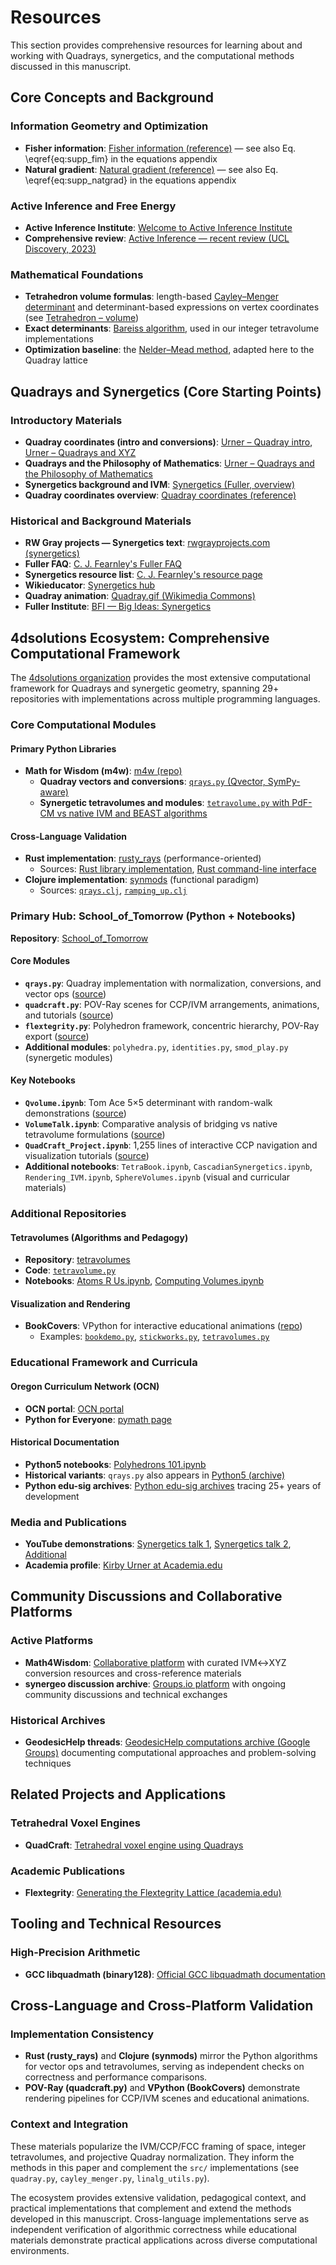 # Resources

This section provides comprehensive resources for learning about and working with Quadrays, synergetics, and the computational methods discussed in this manuscript.

## Core Concepts and Background

### Information Geometry and Optimization
- **Fisher information**: [Fisher information (reference)](https://en.wikipedia.org/wiki/Fisher_information) — see also Eq. \eqref{eq:supp_fim} in the equations appendix
- **Natural gradient**: [Natural gradient (reference)](https://en.wikipedia.org/wiki/Natural_gradient) — see also Eq. \eqref{eq:supp_natgrad} in the equations appendix

### Active Inference and Free Energy
- **Active Inference Institute**: [Welcome to Active Inference Institute](https://welcome.activeinference.institute/)
- **Comprehensive review**: [Active Inference — recent review (UCL Discovery, 2023)](https://discovery.ucl.ac.uk/id/eprint/10176959/1/1-s2.0-S1571064523001094-main.pdf)

### Mathematical Foundations
- **Tetrahedron volume formulas**: length-based [Cayley–Menger determinant](https://en.wikipedia.org/wiki/Cayley%E2%80%93Menger_determinant) and determinant-based expressions on vertex coordinates (see [Tetrahedron – volume](https://en.wikipedia.org/wiki/Tetrahedron#Volume))
- **Exact determinants**: [Bareiss algorithm](https://en.wikipedia.org/wiki/Bareiss_algorithm), used in our integer tetravolume implementations
- **Optimization baseline**: the [Nelder–Mead method](https://en.wikipedia.org/wiki/Nelder%E2%80%93Mead_method), adapted here to the Quadray lattice

## Quadrays and Synergetics (Core Starting Points)

### Introductory Materials
- **Quadray coordinates (intro and conversions)**: [Urner – Quadray intro](https://www.grunch.net/synergetics/quadintro.html), [Urner – Quadrays and XYZ](https://www.grunch.net/synergetics/quadxyz.html)
- **Quadrays and the Philosophy of Mathematics**: [Urner – Quadrays and the Philosophy of Mathematics](https://www.grunch.net/synergetics/quadphil.html)
- **Synergetics background and IVM**: [Synergetics (Fuller, overview)](https://en.wikipedia.org/wiki/Synergetics_(Fuller))
- **Quadray coordinates overview**: [Quadray coordinates (reference)](https://en.wikipedia.org/wiki/Quadray_coordinates)

### Historical and Background Materials
- **RW Gray projects — Synergetics text**: [rwgrayprojects.com (synergetics)](http://www.rwgrayprojects.com/synergetics/s00/p0000.html)
- **Fuller FAQ**: [C. J. Fearnley's Fuller FAQ](https://www.cjfearnley.com/fuller-faq.pdf)
- **Synergetics resource list**: [C. J. Fearnley's resource page](https://www.cjfearnley.com/fuller-faq-2.html)
- **Wikieducator**: [Synergetics hub](https://wikieducator.org/Synergetics)
- **Quadray animation**: [Quadray.gif (Wikimedia Commons)](https://commons.wikimedia.org/wiki/File:Quadray.gif)
- **Fuller Institute**: [BFI — Big Ideas: Synergetics](https://www.bfi.org/about-fuller/big-ideas/synergetics/)

## 4dsolutions Ecosystem: Comprehensive Computational Framework

The [4dsolutions organization](https://github.com/4dsolutions) provides the most extensive computational framework for Quadrays and synergetic geometry, spanning 29+ repositories with implementations across multiple programming languages.

### Core Computational Modules

#### Primary Python Libraries
- **Math for Wisdom (m4w)**: [m4w (repo)](https://github.com/4dsolutions/m4w)
  - **Quadray vectors and conversions**: [`qrays.py` (Qvector, SymPy-aware)](https://github.com/4dsolutions/m4w/blob/main/qrays.py)
  - **Synergetic tetravolumes and modules**: [`tetravolume.py` with PdF-CM vs native IVM and BEAST algorithms](https://github.com/4dsolutions/m4w/blob/main/tetravolume.py)

#### Cross-Language Validation
- **Rust implementation**: [rusty_rays](https://github.com/4dsolutions/rusty_rays) (performance-oriented)
  - Sources: [Rust library implementation](https://github.com/4dsolutions/rusty_rays/blob/master/src/lib.rs), [Rust command-line interface](https://github.com/4dsolutions/rusty_rays/blob/master/src/main.rs)
- **Clojure implementation**: [synmods](https://github.com/4dsolutions/synmods) (functional paradigm)
  - Sources: [`qrays.clj`](https://github.com/4dsolutions/synmods/blob/master/qrays.clj), [`ramping_up.clj`](https://github.com/4dsolutions/synmods/blob/master/ramping_up.clj)

### Primary Hub: School_of_Tomorrow (Python + Notebooks)

**Repository**: [School_of_Tomorrow](https://github.com/4dsolutions/School_of_Tomorrow)

#### Core Modules
- **`qrays.py`**: Quadray implementation with normalization, conversions, and vector ops ([source](https://github.com/4dsolutions/School_of_Tomorrow/blob/master/qrays.py))
- **`quadcraft.py`**: POV-Ray scenes for CCP/IVM arrangements, animations, and tutorials ([source](https://github.com/4dsolutions/School_of_Tomorrow/blob/master/quadcraft.py))
- **`flextegrity.py`**: Polyhedron framework, concentric hierarchy, POV-Ray export ([source](https://github.com/4dsolutions/School_of_Tomorrow/blob/master/flextegrity.py))
- **Additional modules**: `polyhedra.py`, `identities.py`, `smod_play.py` (synergetic modules)

#### Key Notebooks
- **`Qvolume.ipynb`**: Tom Ace 5×5 determinant with random-walk demonstrations ([source](https://github.com/4dsolutions/School_of_Tomorrow/blob/master/Qvolume.ipynb))
- **`VolumeTalk.ipynb`**: Comparative analysis of bridging vs native tetravolume formulations ([source](https://github.com/4dsolutions/School_of_Tomorrow/blob/master/VolumeTalk.ipynb))
- **`QuadCraft_Project.ipynb`**: 1,255 lines of interactive CCP navigation and visualization tutorials ([source](https://github.com/4dsolutions/School_of_Tomorrow/blob/master/QuadCraft_Project.ipynb))
- **Additional notebooks**: `TetraBook.ipynb`, `CascadianSynergetics.ipynb`, `Rendering_IVM.ipynb`, `SphereVolumes.ipynb` (visual and curricular materials)

### Additional Repositories

#### Tetravolumes (Algorithms and Pedagogy)
- **Repository**: [tetravolumes](https://github.com/4dsolutions/tetravolumes)
- **Code**: [`tetravolume.py`](https://github.com/4dsolutions/tetravolumes/blob/master/tetravolume.py)
- **Notebooks**: [Atoms R Us.ipynb](https://raw.githubusercontent.com/4dsolutions/tetravolumes/refs/heads/master/Atoms%20R%20Us.ipynb), [Computing Volumes.ipynb](https://raw.githubusercontent.com/4dsolutions/tetravolumes/refs/heads/master/Computing%20Volumes.ipynb)

#### Visualization and Rendering
- **BookCovers**: VPython for interactive educational animations ([repo](https://github.com/4dsolutions/BookCovers))
  - Examples: [`bookdemo.py`](https://github.com/4dsolutions/BookCovers/blob/master/bookdemo.py), [`stickworks.py`](https://github.com/4dsolutions/BookCovers/blob/master/stickworks.py), [`tetravolumes.py`](https://github.com/4dsolutions/BookCovers/blob/master/tetravolumes.py)

### Educational Framework and Curricula

#### Oregon Curriculum Network (OCN)
- **OCN portal**: [OCN portal](http://www.4dsolutions.net/ocn/)
- **Python for Everyone**: [pymath page](http://www.4dsolutions.net/ocn/pymath.html)

#### Historical Documentation
- **Python5 notebooks**: [Polyhedrons 101.ipynb](https://raw.githubusercontent.com/4dsolutions/Python5/master/Polyhedrons%20101.ipynb)
- **Historical variants**: `qrays.py` also appears in [Python5 (archive)](https://github.com/4dsolutions/Python5/blob/master/qrays.py)
- **Python edu-sig archives**: [Python edu-sig archives](https://mail.python.org/pipermail/edu-sig/2000-May/000498.html) tracing 25+ years of development

### Media and Publications
- **YouTube demonstrations**: [Synergetics talk 1](https://www.youtube.com/watch?v=g14mu4uWD4E), [Synergetics talk 2](https://www.youtube.com/watch?v=i9oij02oje0), [Additional](https://www.youtube.com/watch?v=D0M1h_gjA_w)
- **Academia profile**: [Kirby Urner at Academia.edu](https://princeton.academia.edu/kirbyurner)

## Community Discussions and Collaborative Platforms

### Active Platforms
- **Math4Wisdom**: [Collaborative platform](https://coda.io/@daniel-ari-friedman/math4wisdom/ivm-xyz-40) with curated IVM↔XYZ conversion resources and cross-reference materials
- **synergeo discussion archive**: [Groups.io platform](https://groups.io/g/synergeo/topics) with ongoing community discussions and technical exchanges

### Historical Archives
- **GeodesicHelp threads**: [GeodesicHelp computations archive (Google Groups)](https://groups.google.com/g/GeodesicHelp/) documenting computational approaches and problem-solving techniques

## Related Projects and Applications

### Tetrahedral Voxel Engines
- **QuadCraft**: [Tetrahedral voxel engine using Quadrays](https://github.com/docxology/quadcraft/)

### Academic Publications
- **Flextegrity**: [Generating the Flextegrity Lattice (academia.edu)](https://www.academia.edu/44531954/Generating_the_Flextegrity_Lattice)

## Tooling and Technical Resources

### High-Precision Arithmetic
- **GCC libquadmath (binary128)**: [Official GCC libquadmath documentation](https://gcc.gnu.org/onlinedocs/libquadmath/index.html)

## Cross-Language and Cross-Platform Validation

### Implementation Consistency
- **Rust (rusty_rays)** and **Clojure (synmods)** mirror the Python algorithms for vector ops and tetravolumes, serving as independent checks on correctness and performance comparisons.
- **POV-Ray (quadcraft.py)** and **VPython (BookCovers)** demonstrate rendering pipelines for CCP/IVM scenes and educational animations.

### Context and Integration
These materials popularize the IVM/CCP/FCC framing of space, integer tetravolumes, and projective Quadray normalization. They inform the methods in this paper and complement the `src/` implementations (see `quadray.py`, `cayley_menger.py`, `linalg_utils.py`).

The ecosystem provides extensive validation, pedagogical context, and practical implementations that complement and extend the methods developed in this manuscript. Cross-language implementations serve as independent verification of algorithmic correctness while educational materials demonstrate practical applications across diverse computational environments.
